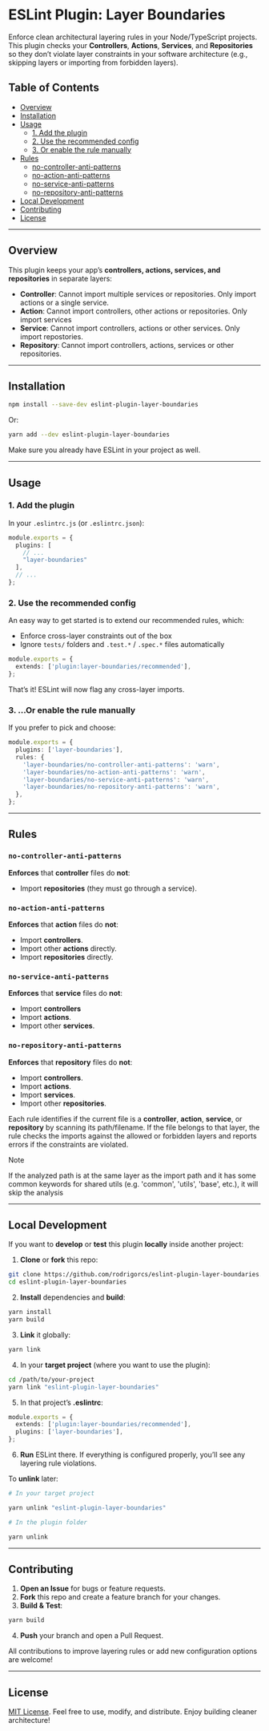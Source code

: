 # ESLint Plugin: Layer Boundaries

Enforce clean architectural layering rules in your Node/TypeScript projects. This plugin checks your **Controllers**, **Actions**, **Services**, and **Repositories** so they don’t violate layer constraints in your software architecture (e.g., skipping layers or importing from forbidden layers).

## Table of Contents
- [Overview](#overview)
- [Installation](#installation)
- [Usage](#usage)
  - [1. Add the plugin](#1-add-the-plugin)
  - [2. Use the recommended config](#2-use-the-recommended-config)
  - [3. Or enable the rule manually](#3-or-enable-the-rule-manually)
- [Rules](#rules)
  - [no-controller-anti-patterns](#no-controller-anti-patterns)
  - [no-action-anti-patterns](#no-action-anti-patterns)
  - [no-service-anti-patterns](#no-service-anti-patterns)
  - [no-repository-anti-patterns](#no-repository-anti-patterns)
- [Local Development](#local-development)
- [Contributing](#contributing)
- [License](#license)

---

## Overview

This plugin keeps your app’s **controllers, actions, services, and repositories** in separate layers:

- **Controller**: Cannot import multiple services or repositories. Only import actions or a single service.
- **Action**: Cannot import controllers, other actions or repositories. Only import services
- **Service**: Cannot import controllers, actions or other services. Only import repostories.
- **Repository**: Cannot import controllers, actions, services or other repositories.

---

## Installation

```bash
npm install --save-dev eslint-plugin-layer-boundaries
```

Or:

```bash
yarn add --dev eslint-plugin-layer-boundaries
```

Make sure you already have ESLint in your project as well.

---

## Usage

### 1. Add the plugin

In your `.eslintrc.js` (or `.eslintrc.json`):

```ts
module.exports = {
  plugins: [
    // ...
    "layer-boundaries"
  ],
  // ...
};
```

### 2. Use the recommended config

An easy way to get started is to extend our recommended rules, which:
- Enforce cross-layer constraints out of the box
- Ignore `tests/` folders and `.test.*` / `.spec.*` files automatically

```ts
module.exports = {
  extends: ['plugin:layer-boundaries/recommended'],
};
```

That’s it! ESLint will now flag any cross-layer imports.

### 3. ...Or enable the rule manually

If you prefer to pick and choose:

```ts
module.exports = {
  plugins: ['layer-boundaries'],
  rules: {
    'layer-boundaries/no-controller-anti-patterns': 'warn',
    'layer-boundaries/no-action-anti-patterns': 'warn',
    'layer-boundaries/no-service-anti-patterns': 'warn',
    'layer-boundaries/no-repository-anti-patterns': 'warn',
  },
};
```

---

## Rules

### `no-controller-anti-patterns`
**Enforces** that **controller** files do **not**:
- Import **repositories** (they must go through a service).

### `no-action-anti-patterns`
**Enforces** that **action** files do **not**:
- Import **controllers**.
- Import other **actions** directly.
- Import **repositories** directly.

### `no-service-anti-patterns`
**Enforces** that **service** files do **not**:
- Import **controllers**
- Import **actions**.
- Import other **services**.

### `no-repository-anti-patterns`
**Enforces** that **repository** files do **not**:
- Import **controllers**.
- Import **actions**.
- Import **services**.
- Import other **repositories**.

Each rule identifies if the current file is a **controller**, **action**, **service**, or **repository** by scanning its path/filename. If the file belongs to that layer, the rule checks the imports against the allowed or forbidden layers and reports errors if the constraints are violated.
> [!NOTE]
> If the analyzed path is at the same layer as the import path and it has some common keywords for shared utils (e.g. 'common', 'utils', 'base', etc.), it will skip the analysis

---

## Local Development

If you want to **develop** or **test** this plugin **locally** inside another project:

1. **Clone** or **fork** this repo:
```bash
git clone https://github.com/rodrigorcs/eslint-plugin-layer-boundaries.git
cd eslint-plugin-layer-boundaries
```
2. **Install** dependencies and **build**:
```bash
yarn install
yarn build
```
3. **Link** it globally:
```bash
yarn link
```
4. In your **target project** (where you want to use the plugin):
```bash
cd /path/to/your-project
yarn link "eslint-plugin-layer-boundaries"
```
5. In that project’s **.eslintrc**:
```ts
module.exports = {
  extends: ['plugin:layer-boundaries/recommended'],
  plugins: ['layer-boundaries'],
};
```
6. **Run** ESLint there. If everything is configured properly, you’ll see any layering rule violations.

To **unlink** later:

```bash
# In your target project

yarn unlink "eslint-plugin-layer-boundaries"
```

```bash
# In the plugin folder

yarn unlink
```

---

## Contributing

1. **Open an Issue** for bugs or feature requests.
2. **Fork** this repo and create a feature branch for your changes.
3. **Build & Test**:
```bash
yarn build
```
4. **Push** your branch and open a Pull Request.

All contributions to improve layering rules or add new configuration options are welcome!

---

## License

[MIT License](LICENSE). Feel free to use, modify, and distribute. Enjoy building cleaner architecture!
